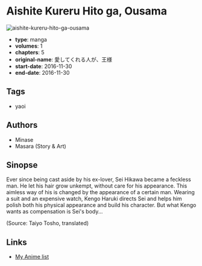 # Aishite Kureru Hito ga, Ousama

![aishite-kureru-hito-ga-ousama](https://cdn.myanimelist.net/images/manga/3/231085.jpg)

-   **type**: manga
-   **volumes**: 1
-   **chapters**: 5
-   **original-name**: 愛してくれる人が、王様
-   **start-date**: 2016-11-30
-   **end-date**: 2016-11-30

## Tags

-   yaoi

## Authors

-   Minase
-   Masara (Story & Art)

## Sinopse

Ever since being cast aside by his ex-lover, Sei Hikawa became a feckless man. He let his hair grow unkempt, without care for his appearance. This aimless way of his is changed by the appearance of a certain man. Wearing a suit and an expensive watch, Kengo Haruki directs Sei and helps him polish both his physical appearance and build his character. But what Kengo wants as compensation is Sei's body...

(Source: Taiyo Tosho, translated)

## Links

-   [My Anime list](https://myanimelist.net/manga/114215/Aishite_Kureru_Hito_ga_Ousama)
